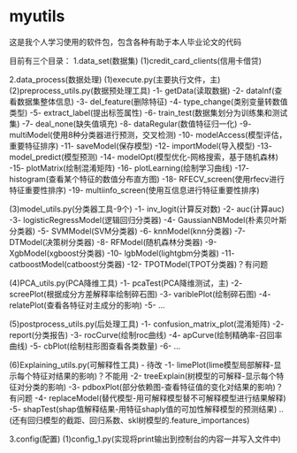 # myutils
这是我个人学习使用的软件包，包含各种有助于本人毕业论文的代码

目前有三个目录：
1.data_set(数据集)
  (1)credit_card_clients(信用卡借贷)

2.data_process(数据处理)
  (1)execute.py(主要执行文件，主)
  (2)preprocess_utils.py(数据预处理工具)
    -1- getData(读取数据)
    -2- dataInf(查看数据集整体信息)
    -3- del_feature(删除特征)
    -4- type_change(类别变量转数值类型)
    -5- extract_label(提出标签属性)
    -6- train_test(数据集划分为训练集和测试集)
    -7- deal_none(缺失值填充)
    -8- dataRegular(数值特征归一化)
    -9- multiModel(使用8种分类器进行预测，交叉检测)
    -10- modelAccess(模型评估，重要特征排序)
    -11- saveModel(保存模型)
    -12- importModel(导入模型)
    -13- model_predict(模型预测)
    -14- modelOpt(模型优化-网格搜索，基于随机森林)
    -15- plotMatrix(绘制混淆矩阵)
    -16- plotLearning(绘制学习曲线)
    -17- histogram(查看某个特征的数值分布直方图)
    -18- RFECV_screen(使用rfecv进行特征重要性排序)
    -19- multiinfo_screen(使用互信息进行特征重要性排序)

  (3)model_utils.py(分类器工具-9个)
    -1- inv_logit(计算反对数)
    -2- auc(计算auc)
    -3- logisticRegressModel(逻辑回归分类器)
    -4- GaussianNBModel(朴素贝叶斯分类器)
    -5- SVMModel(SVM分类器)
    -6- knnModel(knn分类器)
    -7- DTModel(决策树分类器)
    -8- RFModel(随机森林分类器)
    -9- XgbModel(xgboost分类器)
    -10- lgbModel(lightgbm分类器)
    -11- catboostModel(catboost分类器)
    -12- TPOTModel(TPOT分类器)？有问题

  (4)PCA_utils.py(PCA降维工具)
    -1- pcaTest(PCA降维测试，主)
    -2- screePlot(根据成分方差解释率绘制碎石图)
    -3- variblePlot(绘制碎石图)
    -4- relatePlot(查看各特征对主成分的影响)
    -5- ...

  (5)postprocess_utils.py(后处理工具)
    -1- confusion_matrix_plot(混淆矩阵)
    -2- report(分类报告)
    -3- rocCurve(绘制roc曲线)
    -4- apCurve(绘制精确率-召回率曲线)
    -5- cbPlot(绘制柱形图查看各类数量)
    -6- ...

  (6)Explaining_utils.py(可解释性工具) - 待改
    -1- limePlot(lime模型局部解释-显示每个特征对结果的影响)？不能用
    -2- treeExplain(树模型的可解释-显示每个特征对分类的影响)
    -3- pdboxPlot(部分依赖图-查看特征值的变化对结果的影响)？有问题
    -4- replaceModel(替代模型-用可解释模型替不可解释模型进行结果解释)
    -5- shapTest(shap值解释结果-用特征shaply值的可加性解释模型的预测结果)
    ..(还有回归模型的截距、回归系数、skl树模型的.feature_importances)

3.config(配置)
  (1)config_1.py(实现将print输出到控制台的内容一并写入文件中)

